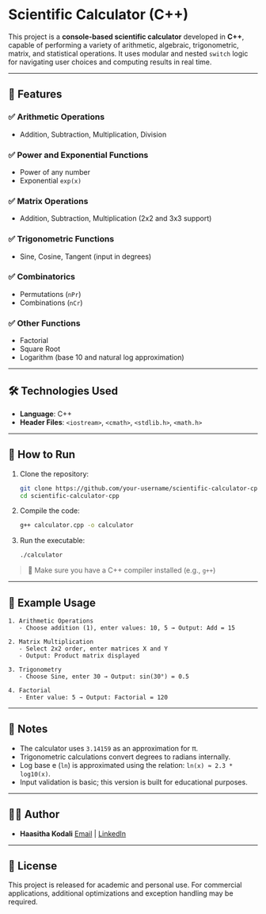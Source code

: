 # Scientific Calculator (C++)

This project is a **console-based scientific calculator** developed in **C++**, capable of performing a variety of arithmetic, algebraic, trigonometric, matrix, and statistical operations. It uses modular and nested `switch` logic for navigating user choices and computing results in real time.

---

## 🧮 Features

### ✅ Arithmetic Operations
- Addition, Subtraction, Multiplication, Division

### ✅ Power and Exponential Functions
- Power of any number
- Exponential `exp(x)`

### ✅ Matrix Operations
- Addition, Subtraction, Multiplication (2x2 and 3x3 support)

### ✅ Trigonometric Functions
- Sine, Cosine, Tangent (input in degrees)

### ✅ Combinatorics
- Permutations (`nPr`)
- Combinations (`nCr`)

### ✅ Other Functions
- Factorial
- Square Root
- Logarithm (base 10 and natural log approximation)

---

## 🛠️ Technologies Used

- **Language**: C++
- **Header Files**: `<iostream>`, `<cmath>`, `<stdlib.h>`, `<math.h>`

---

## 🚀 How to Run

1. Clone the repository:
   ```bash
   git clone https://github.com/your-username/scientific-calculator-cpp.git
   cd scientific-calculator-cpp
   ````

2. Compile the code:

   ```bash
   g++ calculator.cpp -o calculator
   ```

3. Run the executable:

   ```bash
   ./calculator
   ```

> 📌 Make sure you have a C++ compiler installed (e.g., `g++`)

---

## 🧠 Example Usage

```text
1. Arithmetic Operations
   - Choose addition (1), enter values: 10, 5 → Output: Add = 15

2. Matrix Multiplication
   - Select 2x2 order, enter matrices X and Y
   - Output: Product matrix displayed

3. Trigonometry
   - Choose Sine, enter 30 → Output: sin(30°) = 0.5

4. Factorial
   - Enter value: 5 → Output: Factorial = 120
```

---

## 📌 Notes

* The calculator uses `3.14159` as an approximation for π.
* Trigonometric calculations convert degrees to radians internally.
* Log base e (`ln`) is approximated using the relation: `ln(x) ≈ 2.3 * log10(x)`.
* Input validation is basic; this version is built for educational purposes.

---

## 👨‍💻 Author

* **Haasitha Kodali**
  [Email](mailto:kodalihaasitha@gmail.com) | [LinkedIn](https://linkedin.com/in/KodaliHaasitha)

---

## 📜 License

This project is released for academic and personal use. For commercial applications, additional optimizations and exception handling may be required.

